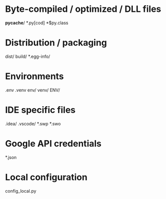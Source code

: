 # Byte-compiled / optimized / DLL files
__pycache__/
*.py[cod]
*$py.class

# Distribution / packaging
dist/
build/
*.egg-info/

# Environments
.env
.venv
env/
venv/
ENV/

# IDE specific files
.idea/
.vscode/
*.swp
*.swo

# Google API credentials
*.json

# Local configuration
config_local.py
